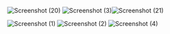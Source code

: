 ![Screenshot (20)](https://github.com/vieri2in/Contacts-Mangeger-app-.NET8/assets/97074757/d7d8394e-76dd-44cc-9612-2ecd921a19fc)
![Screenshot (3)](https://github.com/vieri2in/ContactsMangegerSolution/assets/97074757/4b2647f5-df81-43e9-a6b6-1c8ebff0ced3)![Screenshot (21)](https://github.com/vieri2in/Contacts-Mangeger-app-.NET8/assets/97074757/f5a6ed64-3b05-4017-ab49-16b22570a3a9)

![Screenshot (1)](https://github.com/vieri2in/ContactsMangegerSolution/assets/97074757/18c19da1-9ae4-495e-bdc4-654f09a313c1)
![Screenshot (2)](https://github.com/vieri2in/ContactsMangegerSolution/assets/97074757/c4ac9811-946b-4e1e-89b2-c4782a129184)
![Screenshot (4)](https://github.com/vieri2in/ContactsMangegerSolution/assets/97074757/9980e0a8-d96d-4db1-93cb-453ca0f70246)

